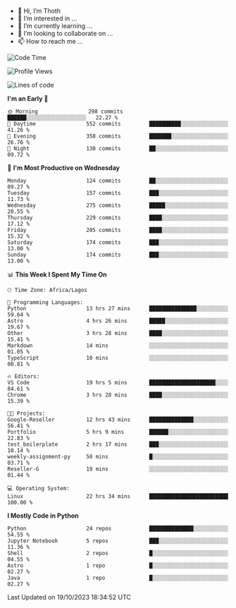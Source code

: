<!---
thoth2357/thoth2357 is a ✨ special ✨ repository because its `README.md` (this file) appears on your GitHub profile.
You can click the Preview link to take a look at your changes.
--->

- 👋 Hi, I’m Thoth
- 👀 I’m interested in ...
- 🌱 I’m currently learning ...
- 💞️ I’m looking to collaborate on ...
- 📫 How to reach me ...




<!--START_SECTION:waka-->
![Code Time](http://img.shields.io/badge/Code%20Time-2%2C322%20hrs%2020%20mins-blue)

![Profile Views](http://img.shields.io/badge/Profile%20Views-0-blue)

![Lines of code](https://img.shields.io/badge/From%20Hello%20World%20I%27ve%20Written-30.1%20million%20lines%20of%20code-blue)

**I'm an Early 🐤** 

```text
🌞 Morning                298 commits         ██████░░░░░░░░░░░░░░░░░░░   22.27 % 
🌆 Daytime                552 commits         ██████████░░░░░░░░░░░░░░░   41.26 % 
🌃 Evening                358 commits         ███████░░░░░░░░░░░░░░░░░░   26.76 % 
🌙 Night                  130 commits         ██░░░░░░░░░░░░░░░░░░░░░░░   09.72 % 
```
📅 **I'm Most Productive on Wednesday** 

```text
Monday                   124 commits         ██░░░░░░░░░░░░░░░░░░░░░░░   09.27 % 
Tuesday                  157 commits         ███░░░░░░░░░░░░░░░░░░░░░░   11.73 % 
Wednesday                275 commits         █████░░░░░░░░░░░░░░░░░░░░   20.55 % 
Thursday                 229 commits         ████░░░░░░░░░░░░░░░░░░░░░   17.12 % 
Friday                   205 commits         ████░░░░░░░░░░░░░░░░░░░░░   15.32 % 
Saturday                 174 commits         ███░░░░░░░░░░░░░░░░░░░░░░   13.00 % 
Sunday                   174 commits         ███░░░░░░░░░░░░░░░░░░░░░░   13.00 % 
```


📊 **This Week I Spent My Time On** 

```text
🕑︎ Time Zone: Africa/Lagos

💬 Programming Languages: 
Python                   13 hrs 27 mins      ███████████████░░░░░░░░░░   59.64 % 
Astro                    4 hrs 26 mins       █████░░░░░░░░░░░░░░░░░░░░   19.67 % 
Other                    3 hrs 28 mins       ████░░░░░░░░░░░░░░░░░░░░░   15.41 % 
Markdown                 14 mins             ░░░░░░░░░░░░░░░░░░░░░░░░░   01.05 % 
TypeScript               10 mins             ░░░░░░░░░░░░░░░░░░░░░░░░░   00.81 % 

🔥 Editors: 
VS Code                  19 hrs 5 mins       █████████████████████░░░░   84.61 % 
Chrome                   3 hrs 28 mins       ████░░░░░░░░░░░░░░░░░░░░░   15.39 % 

🐱‍💻 Projects: 
Google-Reseller          12 hrs 43 mins      ██████████████░░░░░░░░░░░   56.41 % 
Portfolio                5 hrs 9 mins        ██████░░░░░░░░░░░░░░░░░░░   22.83 % 
test_boilerplate         2 hrs 17 mins       ███░░░░░░░░░░░░░░░░░░░░░░   10.14 % 
weekly-assignment-py     50 mins             █░░░░░░░░░░░░░░░░░░░░░░░░   03.71 % 
Reseller-G               19 mins             ░░░░░░░░░░░░░░░░░░░░░░░░░   01.44 % 

💻 Operating System: 
Linux                    22 hrs 34 mins      █████████████████████████   100.00 % 
```

**I Mostly Code in Python** 

```text
Python                   24 repos            ██████████████░░░░░░░░░░░   54.55 % 
Jupyter Notebook         5 repos             ███░░░░░░░░░░░░░░░░░░░░░░   11.36 % 
Shell                    2 repos             █░░░░░░░░░░░░░░░░░░░░░░░░   04.55 % 
Astro                    1 repo              █░░░░░░░░░░░░░░░░░░░░░░░░   02.27 % 
Java                     1 repo              █░░░░░░░░░░░░░░░░░░░░░░░░   02.27 % 
```




 Last Updated on 19/10/2023 18:34:52 UTC
<!--END_SECTION:waka-->
<!--![](http://github-profile-summary-cards.vercel.app/api/cards/profile-details?username=thoth2357&theme=2077)

![](http://github-profile-summary-cards.vercel.app/api/cards/stats?username=thoth2357&theme=2077)![](http://github-profile-summary-cards.vercel.app/api/cards/productive-time?username=thoth2357&theme=2077&utcOffset=8) -->
